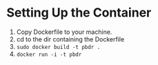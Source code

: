 # Setting Up the Container

1. Copy Dockerfile to your machine.
2. cd to the dir containing the Dockerfile
3. `sudo docker build -t pbdr .`
4. `docker run -i -t pbdr`
